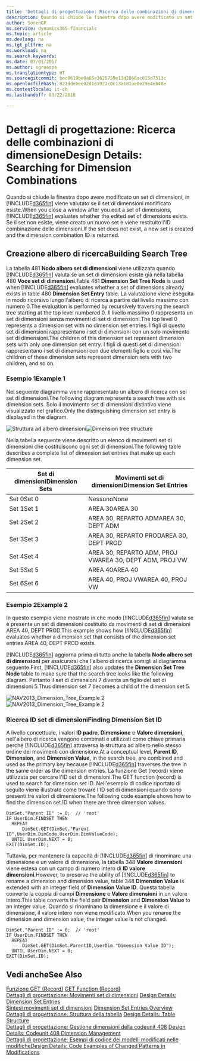 ```yaml
---
title: 'Dettagli di progettazione: Ricerca delle combinazioni di dimensione | Microsoft Docs'
description: Quando si chiude la finestra dopo avere modificato un set di dimensioni, in Finance and Operations, Business edition viene valutato se il set di dimensioni modificato esiste. Se il set non esiste, viene creato un nuovo set e viene restituito l'ID combinazione delle dimensioni.
author: SorenGP
ms.service: dynamics365-financials
ms.topic: article
ms.devlang: na
ms.tgt_pltfrm: na
ms.workload: na
ms.search.keywords: 
ms.date: 07/01/2017
ms.author: sgroespe
ms.translationtype: HT
ms.sourcegitcommit: bec0619be0a65e3625759e13d2866ac615d7513c
ms.openlocfilehash: 821ddebee02d1ea922c0c13a181ae0e29e4eb40e
ms.contentlocale: it-ch
ms.lasthandoff: 03/22/2018

---
```

# <a name="design-details-searching-for-dimension-combinations"></a><span data-ttu-id="b05b4-104">Dettagli di progettazione: Ricerca delle combinazioni di dimensione</span><span class="sxs-lookup"><span data-stu-id="b05b4-104">Design Details: Searching for Dimension Combinations</span></span>
<span data-ttu-id="b05b4-105">Quando si chiude la finestra dopo avere modificato un set di dimensioni, in [!INCLUDE[d365fin](includes/d365fin_md.md)] viene valutato se il set di dimensioni modificato esiste.</span><span class="sxs-lookup"><span data-stu-id="b05b4-105">When you close a window after you edit a set of dimensions, [!INCLUDE[d365fin](includes/d365fin_md.md)] evaluates whether the edited set of dimensions exists.</span></span> <span data-ttu-id="b05b4-106">Se il set non esiste, viene creato un nuovo set e viene restituito l'ID combinazione delle dimensioni.</span><span class="sxs-lookup"><span data-stu-id="b05b4-106">If the set does not exist, a new set is created and the dimension combination ID is returned.</span></span>  

## <a name="building-search-tree"></a><span data-ttu-id="b05b4-107">Creazione albero di ricerca</span><span class="sxs-lookup"><span data-stu-id="b05b4-107">Building Search Tree</span></span>  
 <span data-ttu-id="b05b4-108">La tabella 481 **Nodo albero set di dimensioni** viene utilizzata quando [!INCLUDE[d365fin](includes/d365fin_md.md)] valuta se un set di dimensioni esiste già nella tabella 480 **Voce set di dimensioni**.</span><span class="sxs-lookup"><span data-stu-id="b05b4-108">Table 481 **Dimension Set Tree Node** is used when [!INCLUDE[d365fin](includes/d365fin_md.md)] evaluates whether a set of dimensions already exists in table 480 **Dimension Set Entry** table.</span></span> <span data-ttu-id="b05b4-109">La valutazione viene eseguita in modo ricorsivo lungo l'albero di ricerca a partire dal livello massimo con numero 0.</span><span class="sxs-lookup"><span data-stu-id="b05b4-109">The evaluation is performed by recursively traversing the search tree starting at the top level numbered 0.</span></span> <span data-ttu-id="b05b4-110">Il livello massimo 0 rappresenta un set di dimensioni senza movimenti di set di dimensioni.</span><span class="sxs-lookup"><span data-stu-id="b05b4-110">The top level 0 represents a dimension set with no dimension set entries.</span></span> <span data-ttu-id="b05b4-111">I figli di questo set di dimensioni rappresentano i set di dimensioni con un solo movimento set di dimensioni.</span><span class="sxs-lookup"><span data-stu-id="b05b4-111">The children of this dimension set represent dimension sets with only one dimension set entry.</span></span> <span data-ttu-id="b05b4-112">I figli di questi set di dimensioni rappresentano i set di dimensioni con due elementi figlio e così via.</span><span class="sxs-lookup"><span data-stu-id="b05b4-112">The children of these dimension sets represent dimension sets with two children, and so on.</span></span>  

### <a name="example-1"></a><span data-ttu-id="b05b4-113">Esempio 1</span><span class="sxs-lookup"><span data-stu-id="b05b4-113">Example 1</span></span>  
 <span data-ttu-id="b05b4-114">Nel seguente diagramma viene rappresentato un albero di ricerca con sei set di dimensioni.</span><span class="sxs-lookup"><span data-stu-id="b05b4-114">The following diagram represents a search tree with six dimension sets.</span></span> <span data-ttu-id="b05b4-115">Solo il movimento set di dimensioni distintivo viene visualizzato nel grafico.</span><span class="sxs-lookup"><span data-stu-id="b05b4-115">Only the distinguishing dimension set entry is displayed in the diagram.</span></span>  

 <span data-ttu-id="b05b4-116">![Struttura ad albero dimensioni](media/nav2013_dimension_tree.png "NAV2013_Dimension_Tree")</span><span class="sxs-lookup"><span data-stu-id="b05b4-116">![Dimension tree structure](media/nav2013_dimension_tree.png "NAV2013_Dimension_Tree")</span></span>  

 <span data-ttu-id="b05b4-117">Nella tabella seguente viene descritto un elenco di movimenti set di dimensioni che costituiscono ogni set di dimensioni.</span><span class="sxs-lookup"><span data-stu-id="b05b4-117">The following table describes a complete list of dimension set entries that make up each dimension set.</span></span>  

|<span data-ttu-id="b05b4-118">Set di dimensioni</span><span class="sxs-lookup"><span data-stu-id="b05b4-118">Dimension Sets</span></span>|<span data-ttu-id="b05b4-119">Movimenti set di dimensioni</span><span class="sxs-lookup"><span data-stu-id="b05b4-119">Dimension Set Entries</span></span>|  
|--------------------|---------------------------|  
|<span data-ttu-id="b05b4-120">Set 0</span><span class="sxs-lookup"><span data-stu-id="b05b4-120">Set 0</span></span>|<span data-ttu-id="b05b4-121">Nessuno</span><span class="sxs-lookup"><span data-stu-id="b05b4-121">None</span></span>|  
|<span data-ttu-id="b05b4-122">Set 1</span><span class="sxs-lookup"><span data-stu-id="b05b4-122">Set 1</span></span>|<span data-ttu-id="b05b4-123">AREA 30</span><span class="sxs-lookup"><span data-stu-id="b05b4-123">AREA 30</span></span>|  
|<span data-ttu-id="b05b4-124">Set 2</span><span class="sxs-lookup"><span data-stu-id="b05b4-124">Set 2</span></span>|<span data-ttu-id="b05b4-125">AREA 30, REPARTO ADM</span><span class="sxs-lookup"><span data-stu-id="b05b4-125">AREA 30, DEPT ADM</span></span>|  
|<span data-ttu-id="b05b4-126">Set 3</span><span class="sxs-lookup"><span data-stu-id="b05b4-126">Set 3</span></span>|<span data-ttu-id="b05b4-127">AREA 30, REPARTO PROD</span><span class="sxs-lookup"><span data-stu-id="b05b4-127">AREA 30, DEPT PROD</span></span>|  
|<span data-ttu-id="b05b4-128">Set 4</span><span class="sxs-lookup"><span data-stu-id="b05b4-128">Set 4</span></span>|<span data-ttu-id="b05b4-129">AREA 30, REPARTO ADM, PROJ VW</span><span class="sxs-lookup"><span data-stu-id="b05b4-129">AREA 30, DEPT ADM, PROJ VW</span></span>|  
|<span data-ttu-id="b05b4-130">Set 5</span><span class="sxs-lookup"><span data-stu-id="b05b4-130">Set 5</span></span>|<span data-ttu-id="b05b4-131">AREA 40</span><span class="sxs-lookup"><span data-stu-id="b05b4-131">AREA 40</span></span>|  
|<span data-ttu-id="b05b4-132">Set 6</span><span class="sxs-lookup"><span data-stu-id="b05b4-132">Set 6</span></span>|<span data-ttu-id="b05b4-133">AREA 40, PROJ VW</span><span class="sxs-lookup"><span data-stu-id="b05b4-133">AREA 40, PROJ VW</span></span>|  

### <a name="example-2"></a><span data-ttu-id="b05b4-134">Esempio 2</span><span class="sxs-lookup"><span data-stu-id="b05b4-134">Example 2</span></span>  
 <span data-ttu-id="b05b4-135">In questo esempio viene mostrato in che modo [!INCLUDE[d365fin](includes/d365fin_md.md)] valuta se è presente un set di dimensioni costituito da movimenti di set di dimensioni AREA 40, DEPT PROD.</span><span class="sxs-lookup"><span data-stu-id="b05b4-135">This example shows how [!INCLUDE[d365fin](includes/d365fin_md.md)] evaluates whether a dimension set that consists of the dimension set entries AREA 40, DEPT PROD exists.</span></span>  

 <span data-ttu-id="b05b4-136">[!INCLUDE[d365fin](includes/d365fin_md.md)] aggiorna prima di tutto anche la tabella **Nodo albero set di dimensioni** per assicurarsi che l'albero di ricerca somigli al diagramma seguente.</span><span class="sxs-lookup"><span data-stu-id="b05b4-136">First, [!INCLUDE[d365fin](includes/d365fin_md.md)] also updates the **Dimension Set Tree Node** table to make sure that the search tree looks like the following diagram.</span></span> <span data-ttu-id="b05b4-137">Pertanto il set di dimensioni 7 diventa un figlio del set di dimensioni 5.</span><span class="sxs-lookup"><span data-stu-id="b05b4-137">Thus dimension set 7 becomes a child of the dimension set 5.</span></span>  

 <span data-ttu-id="b05b4-138">![NAV2013&#95;Dimension&#95;Tree&#95;Example 2](media/nav2013_dimension_tree_example2.png "NAV2013_Dimension_Tree_Example2")</span><span class="sxs-lookup"><span data-stu-id="b05b4-138">![NAV2013&#95;Dimension&#95;Tree&#95;Example 2](media/nav2013_dimension_tree_example2.png "NAV2013_Dimension_Tree_Example2")</span></span>  

### <a name="finding-dimension-set-id"></a><span data-ttu-id="b05b4-139">Ricerca ID set di dimensioni</span><span class="sxs-lookup"><span data-stu-id="b05b4-139">Finding Dimension Set ID</span></span>  
 <span data-ttu-id="b05b4-140">A livello concettuale, i valori **ID padre**, **Dimensione** e **Valore dimensioni**, nell'albero di ricerca vengono combinati e utilizzati come chiave primaria perché [!INCLUDE[d365fin](includes/d365fin_md.md)] attraversa la struttura ad albero nello stesso ordine dei movimenti con dimensione.</span><span class="sxs-lookup"><span data-stu-id="b05b4-140">At a conceptual level, **Parent ID**, **Dimension**, and **Dimension Value**, in the search tree, are combined and used as the primary key because [!INCLUDE[d365fin](includes/d365fin_md.md)] traverses the tree in the same order as the dimension entries.</span></span> <span data-ttu-id="b05b4-141">La funzione Get (record) viene utilizzata per cercare l'ID set di dimensioni.</span><span class="sxs-lookup"><span data-stu-id="b05b4-141">The GET function (record) is used to search for dimension set ID.</span></span> <span data-ttu-id="b05b4-142">Nell'esempio di codice riportato di seguito viene illustrato come trovare l'ID set di dimensioni quando sono presenti tre valori di dimensione.</span><span class="sxs-lookup"><span data-stu-id="b05b4-142">The following code example shows how to find the dimension set ID when there are three dimension values.</span></span>  

```  
DimSet."Parent ID" := 0;  // 'root'  
IF UserDim.FINDSET THEN  
  REPEAT  
      DimSet.GET(DimSet."Parent ID",UserDim.DimCode,UserDim.DimValueCode);  
  UNTIL UserDim.NEXT = 0;  
EXIT(DimSet.ID);  

```  

 <span data-ttu-id="b05b4-143">Tuttavia, per mantenere la capacità di [!INCLUDE[d365fin](includes/d365fin_md.md)] di rinominare una dimensione e un valore di dimensione, la tabella 348 **Valore dimensioni** viene estesa con un campo di numero intero di **ID valore dimensioni**.</span><span class="sxs-lookup"><span data-stu-id="b05b4-143">However, to preserve the ability of [!INCLUDE[d365fin](includes/d365fin_md.md)] to rename a dimension and dimension value, table 348 **Dimension Value** is extended with an integer field of **Dimension Value ID**.</span></span> <span data-ttu-id="b05b4-144">Questa tabella converte la coppia di campi **Dimensione** e **Valore dimensioni** in un valore intero.</span><span class="sxs-lookup"><span data-stu-id="b05b4-144">This table converts the field pair **Dimension** and **Dimension Value** to an integer value.</span></span> <span data-ttu-id="b05b4-145">Quando si rinominano la dimensione e il valore di dimensione, il valore intero non viene modificato.</span><span class="sxs-lookup"><span data-stu-id="b05b4-145">When you rename the dimension and dimension value, the integer value is not changed.</span></span>  

```  
DimSet."Parent ID" := 0;  // 'root'  
IF UserDim.FINDSET THEN  
  REPEAT  
      DimSet.GET(DimSet.ParentID,UserDim."Dimension Value ID");  
  UNTIL UserDim.NEXT = 0;  
EXIT(DimSet.ID);  

```  

## <a name="see-also"></a><span data-ttu-id="b05b4-146">Vedi anche</span><span class="sxs-lookup"><span data-stu-id="b05b4-146">See Also</span></span>  
 <span data-ttu-id="b05b4-147">[Funzione GET (Record)](/dynamics-nav/GET-Function--Record-)  </span><span class="sxs-lookup"><span data-stu-id="b05b4-147">[GET Function (Record)](/dynamics-nav/GET-Function--Record-)  </span></span>  
 <span data-ttu-id="b05b4-148">[Dettagli di progettazione: Movimenti set di dimensioni](design-details-dimension-set-entries.md) </span><span class="sxs-lookup"><span data-stu-id="b05b4-148">[Design Details: Dimension Set Entries](design-details-dimension-set-entries.md) </span></span>  
 <span data-ttu-id="b05b4-149">[Sintesi movimenti set di dimensioni](design-details-dimension-set-entries-overview.md) </span><span class="sxs-lookup"><span data-stu-id="b05b4-149">[Dimension Set Entries Overview](design-details-dimension-set-entries-overview.md) </span></span>  
 <span data-ttu-id="b05b4-150">[Dettagli di progettazione: Struttura della tabella](design-details-table-structure.md) </span><span class="sxs-lookup"><span data-stu-id="b05b4-150">[Design Details: Table Structure](design-details-table-structure.md) </span></span>  
 <span data-ttu-id="b05b4-151">[Dettagli di progettazione: Gestione dimensioni della codeunit 408](design-details-codeunit-408-dimension-management.md) </span><span class="sxs-lookup"><span data-stu-id="b05b4-151">[Design Details: Codeunit 408 Dimension Management](design-details-codeunit-408-dimension-management.md) </span></span>  
 [<span data-ttu-id="b05b4-152">Dettagli di progettazione: Esempi di codice dei modelli modificati nelle modifiche</span><span class="sxs-lookup"><span data-stu-id="b05b4-152">Design Details: Code Examples of Changed Patterns in Modifications</span></span>](design-details-code-examples-of-changed-patterns-in-modifications.md)

